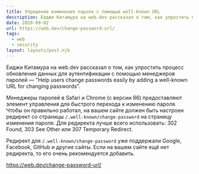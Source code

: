 ```yaml
---
title: Упрощение изменения пароля с помощью well-known URL
description: Еиджи Китамура на web.dev рассказал о том, как упростить процесс обновления данных для аутентификации с помощью менеджеров паролей
date: 2020-09-02
url: https://web.dev/change-password-url/
tags:
  - web
  - security
layout: layouts/post.njk
---
```

Еиджи Китамура на web.dev рассказал о том, как упростить процесс обновления данных для аутентификации с помощью менеджеров паролей — "Help users change passwords easily by adding a well-known URL for changing passwords".

Менеджеры паролей в Safari и Chrome (с версии 86) предоставляют элемент управления для быстрого перехода к изменению пароля. Чтобы он правильно работал, на вашем сайте должен быть настроен редирект со страницы `/.well-known/change-password` на страницу изменения пароля. Для редиректа лучше всего использовать: 302 Found, 303 See Other или 307 Temporary Redirect.

Редирект для `/.well-known/change-password` уже поддержали Google, Facebook, GitHub и другие сайты. Если на вашем сайте ещё нет редиректа, то его очень рекомендуется добавить.

https://web.dev/change-password-url/
